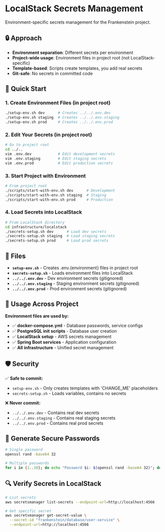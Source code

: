 # LocalStack Secrets Management

Environment-specific secrets management for the Frankenstein project.

## 🔒 Approach

- **Environment separation**: Different secrets per environment  
- **Project-wide usage**: Environment files in project root (not LocalStack-specific)
- **Template-based**: Scripts create templates, you add real secrets
- **Git-safe**: No secrets in committed code

## 🚀 Quick Start

### 1. Create Environment Files (in project root)
```bash
./setup-env.sh dev      # Creates ../../.env.dev
./setup-env.sh staging  # Creates ../../.env.staging  
./setup-env.sh prod     # Creates ../../.env.prod
```

### 2. Edit Your Secrets (in project root)
```bash
# Go to project root
cd ../..
vim .env.dev            # Edit development secrets
vim .env.staging        # Edit staging secrets
vim .env.prod           # Edit production secrets
```

### 3. Start Project with Environment
```bash
# From project root
./scripts/start-with-env.sh dev      # Development
./scripts/start-with-env.sh staging  # Staging
./scripts/start-with-env.sh prod     # Production
```

### 4. Load Secrets into LocalStack
```bash
# From LocalStack directory
cd infrastructure/localstack
./secrets-setup.sh dev      # Load dev secrets
./secrets-setup.sh staging  # Load staging secrets
./secrets-setup.sh prod     # Load prod secrets
```

## 📁 Files

- **`setup-env.sh`** - Creates .env.{environment} files in project root
- **`secrets-setup.sh`** - Loads environment files into LocalStack  
- **`../../.env.dev`** - Dev environment secrets (gitignored)
- **`../../.env.staging`** - Staging environment secrets (gitignored) 
- **`../../.env.prod`** - Prod environment secrets (gitignored)

## 🔐 Usage Across Project

**Environment files are used by:**
- ✅ **docker-compose.yml** - Database passwords, service configs
- ✅ **PostgreSQL init scripts** - Database user creation
- ✅ **LocalStack setup** - AWS secrets management
- ✅ **Spring Boot services** - Application configuration
- ✅ **All infrastructure** - Unified secret management

## 🛡️ Security

✅ **Safe to commit:**
- `setup-env.sh` - Only creates templates with 'CHANGE_ME' placeholders
- `secrets-setup.sh` - Loads variables, contains no secrets

❌ **Never commit:**
- `../../.env.dev` - Contains real dev secrets
- `../../.env.staging` - Contains real staging secrets  
- `../../.env.prod` - Contains real prod secrets

## 🔧 Generate Secure Passwords

```bash
# Single password
openssl rand -base64 32

# Multiple passwords
for i in {1..10}; do echo "Password $i: $(openssl rand -base64 32)"; done
```

## 🔍 Verify Secrets in LocalStack

```bash
# List secrets
aws secretsmanager list-secrets --endpoint-url=http://localhost:4566

# Get specific secret
aws secretsmanager get-secret-value \
  --secret-id "frankenstein/database/user-service" \
  --endpoint-url=http://localhost:4566
```
